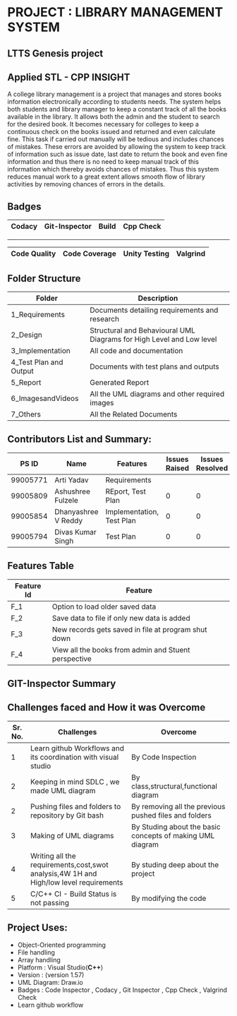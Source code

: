 # PROJECT : LIBRARY MANAGEMENT SYSTEM



## **LTTS Genesis project** 
 
## **Applied STL - CPP INSIGHT**
A college library management is a project that manages and stores books information electronically according to students needs. The system helps both students and library manager to keep a constant track of all the books available in the library. It allows both the admin and the student to search for the desired book. It becomes necessary for colleges to keep a continuous check on the books issued and returned and even calculate fine. This task if carried out manually will be tedious and includes chances of mistakes. These errors are avoided by allowing the system to keep track of information such as issue date, last date to return the book and even fine information and thus there is no need to keep manual track of this information which thereby avoids chances of mistakes.
Thus this system reduces manual work to a great extent allows smooth flow of library activities by removing chances of errors in the details.




## **Badges**
|Codacy | Git-Inspector | Build | Cpp Check | 
|--- |---|---|--- |

-----------------------------
|Code Quality | Code Coverage | Unity Testing |Valgrind|
|----|---|---|---|




## Folder Structure

| Folder  | Description  |
|--- |--- |
| 1_Requirements | Documents detailing requirements and research |
| 2_Design | Structural and Behavioural UML Diagrams for High Level and Low level |
| 3_Implementation | All code and documentation |
| 4_Test Plan and Output | Documents with test plans and outputs |
| 5_Report | Generated Report |
| 6_ImagesandVideos | All the UML diagrams and other required images |
| 7_Others | All the Related Documents|


  
## Contributors List and Summary:

| PS ID  | Name          | Features                    | Issues Raised |  Issues Resolved   |
|---     |---            |---                          |---------------|----------------|
| 99005771 | Arti Yadav |Requirements  |           |             |  
| 99005809 | Ashushree Fulzele | REport, Test Plan |    0       |       0      |
| 99005854 | Dhanyashree V Reddy | Implementation, Test Plan |     0      |       0      |
| 99005794 | Divas Kumar Singh | Test Plan |     0      |       0      |

## Features Table 

 |Feature Id	|Feature|
 |--------------|-------|
|F_1	|Option to load older saved data|
|F_2	|Save data to file if only new data is added|
|F_3	|New records gets saved in file at program shut down|
|F_4 |View all the books from admin and Stuent perspective|

## GIT-Inspector Summary

## Challenges faced and How it was Overcome

| Sr. No. | Challenges | Overcome |
|--- |--- |--- |
|1 | Learn  github Workflows and its coordination with visual studio | By Code Inspection |
|2 |Keeping in mind SDLC , we made UML diagram  |  By class,structural,functional diagram |
|2 |Pushing files and folders to repository by Git bash | By removing all the previous pushed files and folders | 
|3 |Making of UML diagrams | By Studing about the basic concepts of making UML diagram |
|4 |Writing all the requirements,cost,swot analysis,4W 1H and High/low level requirements | By studing deep about the project |
|5 | C/C++ CI - Build Status is not passing |  By modifying the code |



 ##   Project Uses:
   *  Object-Oriented programming
   *  File handling
   *  Array handling
   *  Platform : Visual Studio(**C++**) 
   *  Version : (version 1.57)
   *  UML Diagram: Draw.io
   *  Badges : Code Inspector , Codacy , Git Inspector , Cpp Check , Valgrind Check
   *  Learn github workflow
 
 
